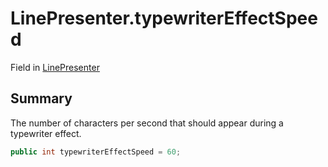 # LinePresenter.typewriterEffectSpeed

Field in [LinePresenter](/docs/api/csharp/yarn.unity.linepresenter.md)

## Summary


The number of characters per second that should appear during a
typewriter effect.


```csharp
public int typewriterEffectSpeed = 60;
```


